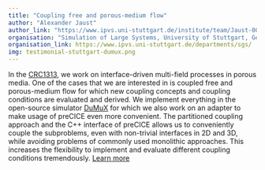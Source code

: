 ```yaml
---
title: "Coupling free and porous-medium flow"
author: "Alexander Jaust"
author_link: "https://www.ipvs.uni-stuttgart.de/institute/team/Jaust-00001/"
organisation: "Simulation of Large Systems, University of Stuttgart, Germany"
organisation_link: https://www.ipvs.uni-stuttgart.de/departments/sgs/
img: testimonial-stuttgart-dumux.png
---
```

In the [CRC1313](https://www.sfb1313.uni-stuttgart.de/), we work on interface-driven multi-field processes in porous media. One of the cases that we are interested in is coupled free and porous-medium flow for which new coupling concepts and coupling conditions are evaluated and derived. We implement everything in the open-source simulator [DuMuX](https://dumux.org/) for which we also work on an adapter to make usage of preCICE even more convenient. The partitioned coupling approach and the C++ interface of preCICE allows us to conveniently couple the subproblems, even with non-trivial interfaces in 2D and 3D, while avoiding problems of commonly used monolithic approaches. This increases the flexibility to implement and evaluate different coupling conditions tremendously.
[Learn more](https://www.sfb1313.uni-stuttgart.de/project-structure/project-area-d/research-project-d2/)
